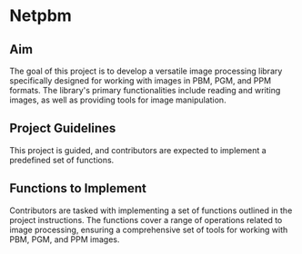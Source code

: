 # Netpbm


## Aim

The goal of this project is to develop a versatile image processing library specifically designed for working with images in PBM, PGM, and PPM formats. The library's primary functionalities include reading and writing images, as well as providing tools for image manipulation.

## Project Guidelines

This project is guided, and contributors are expected to implement a predefined set of functions.

## Functions to Implement

Contributors are tasked with implementing a set of functions outlined in the project instructions. The functions cover a range of operations related to image processing, ensuring a comprehensive set of tools for working with PBM, PGM, and PPM images.
